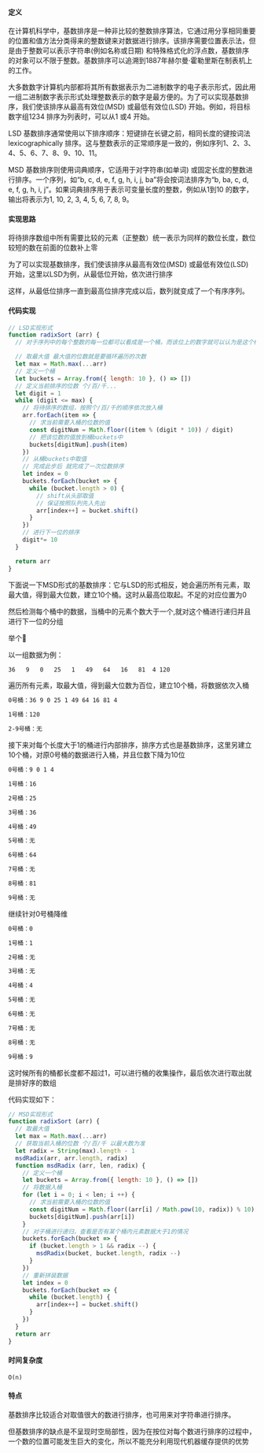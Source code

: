 #### 定义

在计算机科学中，基数排序是一种非比较的整数排序算法，它通过用分享相同重要的位置和值方法分类得来的整数键来对数据进行排序。该排序需要位置表示法，但是由于整数可以表示字符串(例如名称或日期) 和特殊格式化的浮点数，基数排序的对象可以不限于整数。基数排序可以追溯到1887年赫尔曼·霍勒里斯在制表机上的工作。

大多数数字计算机内部都将其所有数据表示为二进制数字的电子表示形式，因此用一组二进制数字表示形式处理整数表示的数字是最方便的。为了可以实现基数排序，我们使该排序从最高有效位(MSD) 或最低有效位(LSD) 开始。例如，将目标数字组1234 排序为列表时，可以从1 或4 开始。

LSD 基数排序通常使用以下排序顺序：短键排在长键之前，相同长度的键按词法lexicographically 排序。这与整数表示的正常顺序是一致的，例如序列1、2、3、4、5、6、7、8、9、10、11。

MSD 基数排序则使用词典顺序，它适用于对字符串(如单词) 或固定长度的整数进行排序。一个序列，如“b, c, d, e, f, g, h, i, j, ba”将会按词法排序为“b, ba, c, d, e, f, g, h, i, j”。如果词典排序用于表示可变量长度的整数，例如从1到10 的数字，输出将表示为1, 10, 2, 3, 4, 5, 6, 7, 8, 9。

#### 实现思路

将待排序数组中所有需要比较的元素（正整数）统一表示为同样的数位长度，数位较短的数在前面的位数补上零

为了可以实现基数排序，我们使该排序从最高有效位(MSD) 或最低有效位(LSD) 开始，这里以LSD为例，从最低位开始，依次进行排序

这样，从最低位排序一直到最高位排序完成以后，数列就变成了一个有序序列。

#### 代码实现

```javascript
// LSD实现形式
function radixSort (arr) {
  // 对于序列中的每个整数的每一位都可以看成是一个桶，而该位上的数字就可以认为是这个桶的键值

  // 取最大值 最大值的位数就是要循环遍历的次数
  let max = Math.max(...arr)
  // 定义一个桶
  let buckets = Array.from({ length: 10 }, () => [])
  // 定义当前排序的位数 个/百/千...
  let digit = 1
  while (digit <= max) {
    // 将待排序的数组，按照个/百/千的顺序依次放入桶
    arr.forEach(item => {
      // 求当前需要入桶的位数的值
      const digitNum = Math.floor((item % (digit * 10)) / digit)
      // 把该位数的值放到桶buckets中
      buckets[digitNum].push(item)
    })
    // 从桶buckets中取值
    // 完成此步后 就完成了一次位数排序
    let index = 0
    buckets.forEach(bucket => {
      while (bucket.length > 0) {
        // shift从头部取值
        // 保证按照队列先入先出
        arr[index++] = bucket.shift()
      }
    })
    // 进行下一位的排序
    digit*= 10
  }

  return arr
}
```
下面说一下MSD形式的基数排序：它与LSD的形式相反，她会遍历所有元素，取最大值，得到最大位数，建立10个桶。这时从最高位取起。不足的对应位置为0

然后检测每个桶中的数据，当桶中的元素个数大于一个,就对这个桶进行递归并且进行下一位的分组

举个🌰

以一组数据为例：

```markdown
36   9   0   25   1   49   64   16   81  4 120
```
遍历所有元素，取最大值，得到最大位数为百位，建立10个桶，将数据依次入桶

```markdown
0号桶：36 9 0 25 1 49 64 16 81 4

1号桶：120

2-9号桶：无
```
接下来对每个长度大于1的桶进行内部排序，排序方式也是基数排序，这里另建立10个桶，对原0号桶的数据进行入桶，并且位数下降为10位

```markdown
0号桶：9 0 1 4

1号桶：16

2号桶：25

3号桶：36

4号桶：49

5号桶：无

6号桶：64

7号桶：无

8号桶：81

9号桶：无
```
继续针对0号桶降维

```markdown
0号桶：0

1号桶：1

2号桶：无

3号桶：无

4号桶：4

5号桶：无

6号桶：无

7号桶：无

8号桶：无

9号桶：9
```
这时候所有的桶都长度都不超过1，可以进行桶的收集操作，最后依次进行取出就是排好序的数组

代码实现如下：

```javascript
// MSD实现形式
function radixSort (arr) {
  // 取最大值
  let max = Math.max(...arr)
  // 获取当前入桶的位数 个/百/千 以最大数为准
  let radix = String(max).length - 1
  msdRadix(arr, arr.length, radix)
  function msdRadix (arr, len, radix) {
    // 定义一个桶
    let buckets = Array.from({ length: 10 }, () => [])
    // 将数据入桶
    for (let i = 0; i < len; i ++) {
      // 求当前需要入桶的位数的值
      const digitNum = Math.floor((arr[i] / Math.pow(10, radix)) % 10)
      buckets[digitNum].push(arr[i])
    }
    // 对子桶进行递归，查看是否有某个桶内元素数据大于1的情况
    buckets.forEach(bucket => {
      if (bucket.length > 1 && radix --) {
        msdRadix(bucket, bucket.length, radix --)
      }
    })
    // 重新拼装数据
    let index = 0
    buckets.forEach(bucket => {
      while (bucket.length) {
        arr[index++] = bucket.shift()
      }
    })
  }
  return arr
}
```

#### 时间复杂度

```markdownk
O(n)
```

#### 特点

基数排序比较适合对取值很大的数进行排序，也可用来对字符串进行排序。

但基数排序的缺点是不呈现时空局部性，因为在按位对每个数进行排序的过程中，一个数的位置可能发生巨大的变化，所以不能充分利用现代机器缓存提供的优势
